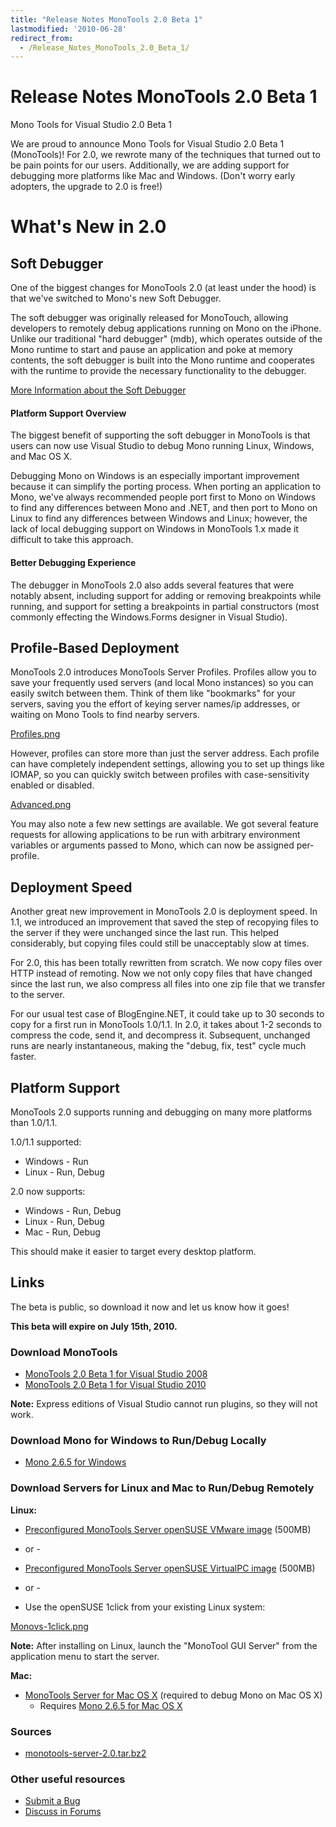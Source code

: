 ```yaml
---
title: "Release Notes MonoTools 2.0 Beta 1"
lastmodified: '2010-06-28'
redirect_from:
  - /Release_Notes_MonoTools_2.0_Beta_1/
---
```


Release Notes MonoTools 2.0 Beta 1
==================================

Mono Tools for Visual Studio 2.0 Beta 1

We are proud to announce Mono Tools for Visual Studio 2.0 Beta 1 (MonoTools)! For 2.0, we rewrote many of the techniques that turned out to be pain points for our users. Additionally, we are adding support for debugging more platforms like Mac and Windows. (Don't worry early adopters, the upgrade to 2.0 is free!)

What's New in 2.0
=================

Soft Debugger
-------------

One of the biggest changes for MonoTools 2.0 (at least under the hood) is that we've switched to Mono's new Soft Debugger.

The soft debugger was originally released for MonoTouch, allowing developers to remotely debug applications running on Mono on the iPhone. Unlike our traditional "hard debugger" (mdb), which operates outside of the Mono runtime to start and pause an application and poke at memory contents, the soft debugger is built into the Mono runtime and cooperates with the runtime to provide the necessary functionality to the debugger.

[More Information about the Soft Debugger](/Soft_Debugger)

#### Platform Support Overview

The biggest benefit of supporting the soft debugger in MonoTools is that users can now use Visual Studio to debug Mono running Linux, Windows, and Mac OS X.

Debugging Mono on Windows is an especially important improvement because it can simplify the porting process. When porting an application to Mono, we've always recommended people port first to Mono on Windows to find any differences between Mono and .NET, and then port to Mono on Linux to find any differences between Windows and Linux; however, the lack of local debugging support on Windows in MonoTools 1.x made it difficult to take this approach.

#### Better Debugging Experience

The debugger in MonoTools 2.0 also adds several features that were notably absent, including support for adding or removing breakpoints while running, and support for setting a breakpoints in partial constructors (most commonly effecting the Windows.Forms designer in Visual Studio).

Profile-Based Deployment
------------------------

MonoTools 2.0 introduces MonoTools Server Profiles. Profiles allow you to save your frequently used servers (and local Mono instances) so you can easily switch between them. Think of them like "bookmarks" for your servers, saving you the effort of keying server names/ip addresses, or waiting on Mono Tools to find nearby servers.

[Profiles.png](/archived/images/4/4e/Profiles.png)

However, profiles can store more than just the server address. Each profile can have completely independent settings, allowing you to set up things like IOMAP, so you can quickly switch between profiles with case-sensitivity enabled or disabled.

[Advanced.png](/archived/images/f/f9/Advanced.png)

You may also note a few new settings are available. We got several feature requests for allowing applications to be run with arbitrary environment variables or arguments passed to Mono, which can now be assigned per-profile.

Deployment Speed
----------------

Another great new improvement in MonoTools 2.0 is deployment speed. In 1.1, we introduced an improvement that saved the step of recopying files to the server if they were unchanged since the last run. This helped considerably, but copying files could still be unacceptably slow at times.

For 2.0, this has been totally rewritten from scratch. We now copy files over HTTP instead of remoting. Now we not only copy files that have changed since the last run, we also compress all files into one zip file that we transfer to the server.

For our usual test case of BlogEngine.NET, it could take up to 30 seconds to copy for a first run in MonoTools 1.0/1.1. In 2.0, it takes about 1-2 seconds to compress the code, send it, and decompress it. Subsequent, unchanged runs are nearly instantaneous, making the "debug, fix, test" cycle much faster.

Platform Support
----------------

MonoTools 2.0 supports running and debugging on many more platforms than 1.0/1.1.

1.0/1.1 supported:

-   Windows - Run
-   Linux - Run, Debug

2.0 now supports:

-   Windows - Run, Debug
-   Linux - Run, Debug
-   Mac - Run, Debug

This should make it easier to target every desktop platform.

Links
-----

The beta is public, so download it now and let us know how it goes!

**This beta will expire on July 15th, 2010.**

### Download MonoTools

-   [MonoTools 2.0 Beta 1 for Visual Studio 2008](http://go-mono.com/monotools-download/latest/monotools.msi)
-   [MonoTools 2.0 Beta 1 for Visual Studio 2010](http://go-mono.com/monotools-download/latest/monotools.vsix)

**Note:** Express editions of Visual Studio cannot run plugins, so they will not work.

### Download Mono for Windows to Run/Debug Locally

-   [Mono 2.6.5 for Windows](http://go-mono.com/monotools-download/latest/mono-windows.exe)

### Download Servers for Linux and Mac to Run/Debug Remotely

**Linux:**

-   [Preconfigured MonoTools Server openSUSE VMware image](http://go-mono.com/monotools-download/latest/MonoTools-vmx.zip) (500MB)

- or -

-   [Preconfigured MonoTools Server openSUSE VirtualPC image](http://go-mono.com/monotools-download/latest/MonoTools-vpc.zip) (500MB)

- or -

-   Use the openSUSE 1click from your existing Linux system:

[Monovs-1click.png](http://go-mono.com/monotools-download/latest/monotools.ymp)

**Note:** After installing on Linux, launch the "MonoTool GUI Server" from the application menu to start the server.

**Mac:**

-   [MonoTools Server for Mac OS X](http://go-mono.com/monotools-download/latest/monotools-server.dmg) (required to debug Mono on Mac OS X)
    -   Requires [Mono 2.6.5 for Mac OS X](http://go-mono.com/monotools-download/latest/MonoFramework-x86.dmg)

### Sources

-   [monotools-server-2.0.tar.bz2](http://go-mono.com/monotools-download/latest/monotools-server-2.0.tar.bz2)

### Other useful resources

-   [Submit a Bug](/Bugs)
-   [Discuss in Forums](http://forums.mono-tools.com/)

